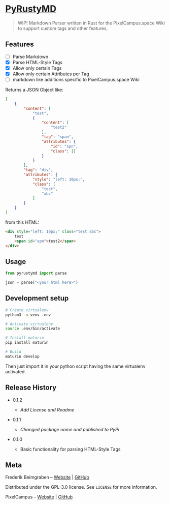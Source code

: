 # [PyRustyMD](https://github.com/frederikbeimgraben/PyRustyMD)
> WIP! Markdown Parser written in Rust for the PixelCampus.space Wiki to support custom tags and other features.

## Features
- [ ] Parse Markdown
- [x] Parse HTML-Style Tags
- [x] Allow only certain Tags
- [x] Allow only certain Attributes per Tag
- [ ] markdown like additions specific to PixelCampus.space Wiki

Returns a JSON Object like:
```json
[
    {
        "content": [
            "test",
            {
                "content": [
                    "test2"
                ],
                "tag": "span",
                "attributes": {
                    "id": "spn",
                    "class": []
                }
            }
        ],
        "tag": "div",
        "attributes": {
            "style": "left: 10px;",
            "class": [
                "test",
                "abc"
            ]
        }
    }
]
```

from this HTML:
```html
<div style="left: 10px;" class="test abc">
    test
    <span id="spn">test2</span>
</div>
```

## Usage
```python
from pyrustymd import parse

json = parse("<your html here>")
```

## Development setup

```sh
# Create virtualenv
python3 -m venv .env

# Activate virtualenv
source .env/bin/activate

# Install maturin
pip install maturin

# Build
maturin develop
```

Then just import it in your python script having the same virtualenv activated.

## Release History

* 0.1.2
    * *Add License and Readme*

* 0.1.1
    * *Changed package name and published to PyPi*

* 0.1.0
    * Basic functionality for parsing HTML-Style Tags

## Meta

Frederik Beimgraben – 
    [Website](https://beimgraben.net) |
    [GitHub](https://github.com/frederikbeimgraben)

Distributed under the GPL-3.0 license. See ``LICENSE`` for more information.

PixelCampus – 
    [Website](https://pixelcampus.space) |
    [GitHub](https://github.com/frederikbeimgraben/PixelCampus)